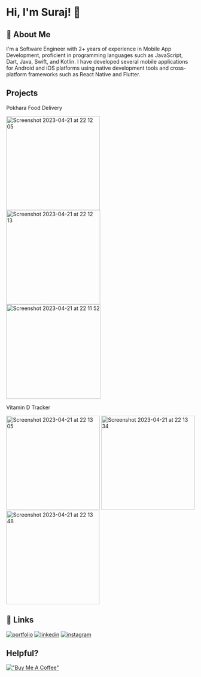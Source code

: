 # Hi, I'm Suraj! 👋


## 🚀 About Me
I'm a Software Engineer with 2+ years of experience in Mobile App Development, proficient in programming languages such as JavaScript, Dart, Java, Swift, and Kotlin. I have developed several mobile applications for Android and iOS platforms using native development tools and cross-platform frameworks such as React Native and Flutter. 


## Projects

Pokhara Food Delivery 
<!-- Screen shots for Pokhara Food Delivery -->
<img width="250" alt="Screenshot 2023-04-21 at 22 12 05" src="https://user-images.githubusercontent.com/29848705/233756540-7b590c77-4374-4a15-8847-bcaa2651542b.png" >  <img width="251" alt="Screenshot 2023-04-21 at 22 12 13" src="https://user-images.githubusercontent.com/29848705/233756602-0aafaf38-1408-4a2e-bafa-9a1adb7ba25b.png">  <img width="252" alt="Screenshot 2023-04-21 at 22 11 52" src="https://user-images.githubusercontent.com/29848705/233756619-8f81a8ae-5428-4509-bb52-179264aeb574.png">


Vitamin D Tracker  
<!-- Screen shots for Vitamin D Tracker -->
<img width="250" alt="Screenshot 2023-04-21 at 22 13 05" src="https://user-images.githubusercontent.com/29848705/233756650-37a9adca-4af2-4864-8aff-01eb947926fa.png"> <img width="250" alt="Screenshot 2023-04-21 at 22 13 34" src="https://user-images.githubusercontent.com/29848705/233756665-f0fc1f23-7178-49ab-9eab-721c12eab056.png"> <img width="249" alt="Screenshot 2023-04-21 at 22 13 48" src="https://user-images.githubusercontent.com/29848705/233756675-239d8d59-e343-4d8f-aaac-ffb468dfde93.png">

<!-- Download links for app store and playstore  -->


## 🔗 Links
[![portfolio](https://img.shields.io/badge/my_portfolio-000?style=for-the-badge&logo=ko-fi&logoColor=white)](https://katherineoelsner.com/)
  [![linkedin](https://img.shields.io/badge/linkedin-0A66C2?style=for-the-badge&logo=linkedin&logoColor=white)](https://www.linkedin.com/in/gurungsuraajdev/)  [![instagram](https://img.shields.io/badge/Instagram-E4405F?style=for-the-badge&logo=instagram&logoColor=white)](https://www.instagram.com/gurungsuraajdev)



## Helpful? 
[!["Buy Me A Coffee"](https://www.buymeacoffee.com/assets/img/custom_images/orange_img.png)](https://www.buymeacoffee.com/gurungsuraaj)

